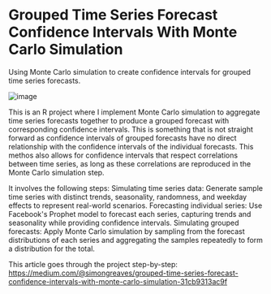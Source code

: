 # Grouped Time Series Forecast Confidence Intervals With Monte Carlo Simulation
Using Monte Carlo simulation to create confidence intervals for grouped time series forecasts.

![image](https://github.com/user-attachments/assets/98d3883f-1b37-40f1-a190-d8c37cb84f52)

This is an R project where I implement Monte Carlo simulation to aggregate time series forecasts together to produce a grouped forecast with corresponding confidence intervals.
This is something that is not straight forward as confidence intervals of grouped forecasts have no direct relationship with the confidence intervals of the individual forecasts. This methos also allows for confidence intervals that respect correlations between time series, as long as these correlations are reproduced in the Monte Carlo simulation step.

It involves the following steps:
Simulating time series data: Generate sample time series with distinct trends, seasonality, randomness, and weekday effects to represent real-world scenarios.
Forecasting individual series: Use Facebook's Prophet model to forecast each series, capturing trends and seasonality while providing confidence intervals.
Simulating grouped forecasts: Apply Monte Carlo simulation by sampling from the forecast distributions of each series and aggregating the samples repeatedly to form a distribution for the total.

This article goes through the project step-by-step:
https://medium.com/@simongreaves/grouped-time-series-forecast-confidence-intervals-with-monte-carlo-simulation-31cb9313ac9f
